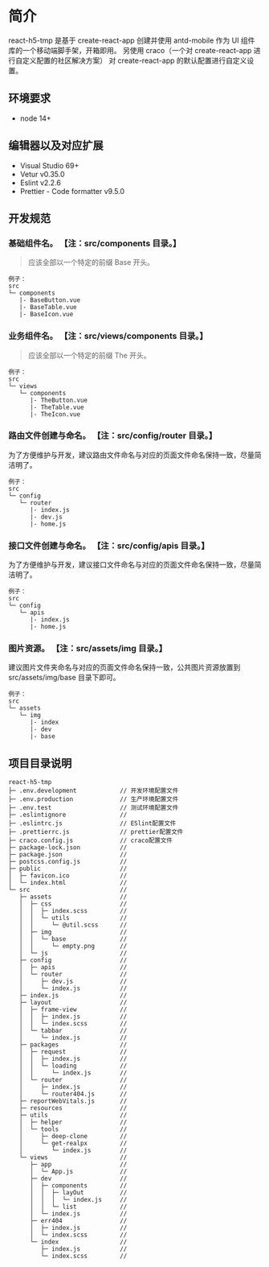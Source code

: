 <!--
 * @Descripttion: 项目描述文件
 * @version:
 * @Author: zhoukai
 * @Date: 2022-07-28 09:54:02
 * @LastEditors: zhoukai
 * @LastEditTime: 2022-08-05 10:00:39
-->

# 简介

react-h5-tmp 是基于 create-react-app 创建并使用 antd-mobile 作为 UI 组件库的一个移动端脚手架，开箱即用。
另使用 craco（一个对 create-react-app 进行自定义配置的社区解决方案） 对 create-react-app 的默认配置进行自定义设置。

## 环境要求

-   node 14+
##  编辑器以及对应扩展
-   Visual Studio 69+
-   Vetur v0.35.0
-   Eslint v2.2.6
-   Prettier - Code formatter v9.5.0

## 开发规范

### 基础组件名。 【注：src/components 目录。】

> 应该全部以一个特定的前缀 Base 开头。

```
例子：
src
└─ components
   |- BaseButton.vue
   |- BaseTable.vue
   |- BaseIcon.vue
```

### 业务组件名。 【注：src/views/components 目录。】

> 应该全部以一个特定的前缀 The 开头。

```
例子：
src
└─ views
   └─ components
      |- TheButton.vue
      |- TheTable.vue
      |- TheIcon.vue
```

### 路由文件创建与命名。 【注：src/config/router 目录。】

为了方便维护与开发，建议路由文件命名与对应的页面文件命名保持一致，尽量简洁明了。

```
例子：
src
└─ config
   └─ router
      |- index.js
      |- dev.js
      |- home.js
```

### 接口文件创建与命名。 【注：src/config/apis 目录。】

为了方便维护与开发，建议接口文件命名与对应的页面文件命名保持一致，尽量简洁明了。

```
例子：
src
└─ config
   └─ apis
      |- index.js
      |- home.js
```

### 图片资源。 【注：src/assets/img 目录。】

建议图片文件夹命名与对应的页面文件命名保持一致，公共图片资源放置到 src/assets/img/base 目录下即可。

```
例子：
src
└─ assets
   └─ img
      |- index
      |- dev
      |- base
```

## 项目目录说明

```
react-h5-tmp
├─ .env.development            // 开发环境配置文件
├─ .env.production             // 生产环境配置文件
├─ .env.test                   // 测试环境配置文件
├─ .eslintignore               //
├─ .eslintrc.js                // ESlint配置文件
├─ .prettierrc.js              // prettier配置文件
├─ craco.config.js             // craco配置文件
├─ package-lock.json           //
├─ package.json                //
├─ postcss.config.js           //
├─ public                      //
│  ├─ favicon.ico              //
│  └─ index.html               //
└─ src                         //
   ├─ assets                   //
   │  ├─ css                   //
   │  │  ├─ index.scss         //
   │  │  └─ utils              //
   │  │     └─ @util.scss      //
   │  ├─ img                   //
   │  │  └─ base               //
   │  │     └─ empty.png       //
   │  └─ js                    //
   ├─ config                   //
   │  ├─ apis                  //
   │  └─ router                //
   │     ├─ dev.js             //
   │     └─ index.js           //
   ├─ index.js                 //
   ├─ layout                   //
   │  ├─ frame-view            //
   │  │  ├─ index.js           //
   │  │  └─ index.scss         //
   │  └─ tabbar                //
   │     └─ index.js           //
   ├─ packages                 //
   │  ├─ request               //
   │  │  ├─ index.js           //
   │  │  └─ loading            //
   │  │     └─ index.js        //
   │  └─ router                //
   │     ├─ index.js           //
   │     └─ router404.js       //
   ├─ reportWebVitals.js       //
   ├─ resources                //
   ├─ utils                    //
   │  ├─ helper                //
   │  └─ tools                 //
   │     ├─ deep-clone         //
   │     └─ get-realpx         //
   │        └─ index.js        //
   └─ views                    //
      ├─ app                   //
      │  └─ App.js             //
      ├─ dev                   //
      │  ├─ components         //
      │  │  ├─ layOut          //
      │  │  │  └─ index.js     //
      │  │  └─ list            //
      │  └─ index.js           //
      ├─ err404                //
      │  ├─ index.js           //
      │  └─ index.scss         //
      └─ index                 //
         ├─ index.js           //
         └─ index.scss         //

```

